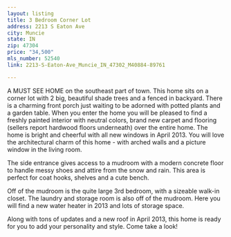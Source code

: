 ```yaml
---
layout: listing
title: 3 Bedroom Corner Lot
address: 2213 S Eaton Ave
city: Muncie
state: IN
zip: 47304
price: "34,500"
mls_number: 52540
link: 2213-S-Eaton-Ave_Muncie_IN_47302_M40884-89761

---
```


A MUST SEE HOME on the southeast part of town. This home sits on a corner lot with 2 big, beautiful shade trees and a fenced in backyard. There is a charming front porch just waiting to be adorned with potted plants and a garden table.
When you enter the home you will be pleased to find a freshly painted interior with neutral colors, brand new carpet and flooring (sellers report hardwood floors underneath) over the entire home.  The home is bright and cheerful with all new windows in April 2013.  You will love the architectural charm of this home - with arched walls and a picture window in the living room.

The side entrance gives access to a mudroom with a modern concrete floor to handle messy shoes and attire from the snow and rain.  This area is perfect for coat hooks, shelves and a cute bench.  

Off of the mudroom is the quite large 3rd bedroom, with a sizeable walk-in closet. The laundry and storage room is also off of the mudroom.  Here you will find a new water heater in 2013 and lots of storage space.

Along with tons of updates and a new roof in April 2013, this home is ready for you to add your personality and style.  Come take a look!

<!-- main image should be 640 wide, thumbunail should be 55 x 55 -->